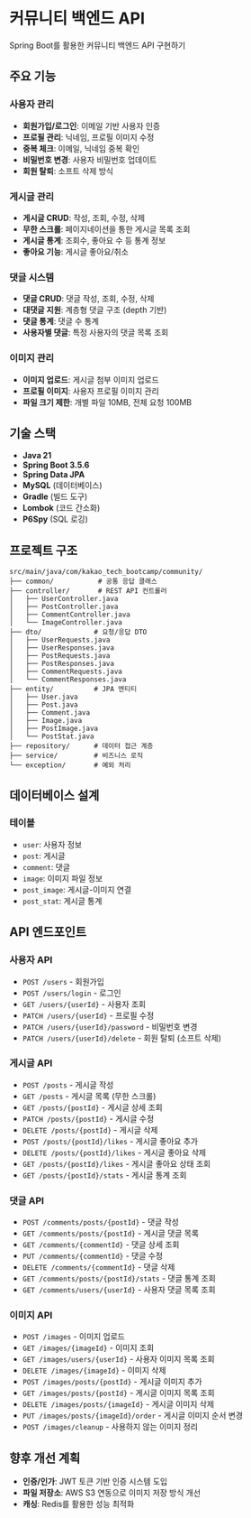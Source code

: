# 커뮤니티 백엔드 API

Spring Boot를 활용한 커뮤니티 백엔드 API 구현하기

## 주요 기능

### 사용자 관리
- **회원가입/로그인**: 이메일 기반 사용자 인증
- **프로필 관리**: 닉네임, 프로필 이미지 수정
- **중복 체크**: 이메일, 닉네임 중복 확인
- **비밀번호 변경**: 사용자 비밀번호 업데이트
- **회원 탈퇴**: 소프트 삭제 방식

### 게시글 관리
- **게시글 CRUD**: 작성, 조회, 수정, 삭제
- **무한 스크롤**: 페이지네이션을 통한 게시글 목록 조회
- **게시글 통계**: 조회수, 좋아요 수 등 통계 정보
- **좋아요 기능**: 게시글 좋아요/취소

### 댓글 시스템
- **댓글 CRUD**: 댓글 작성, 조회, 수정, 삭제
- **대댓글 지원**: 계층형 댓글 구조 (depth 기반)
- **댓글 통계**: 댓글 수 통계
- **사용자별 댓글**: 특정 사용자의 댓글 목록 조회

### 이미지 관리
- **이미지 업로드**: 게시글 첨부 이미지 업로드
- **프로필 이미지**: 사용자 프로필 이미지 관리
- **파일 크기 제한**: 개별 파일 10MB, 전체 요청 100MB

## 기술 스택

- **Java 21**
- **Spring Boot 3.5.6**
- **Spring Data JPA**
- **MySQL** (데이터베이스)
- **Gradle** (빌드 도구)
- **Lombok** (코드 간소화)
- **P6Spy** (SQL 로깅)

## 프로젝트 구조

```
src/main/java/com/kakao_tech_bootcamp/community/
├── common/           # 공통 응답 클래스
├── controller/       # REST API 컨트롤러
│   ├── UserController.java
│   ├── PostController.java
│   ├── CommentController.java
│   └── ImageController.java
├── dto/             # 요청/응답 DTO
│   ├── UserRequests.java
│   ├── UserResponses.java
│   ├── PostRequests.java
│   ├── PostResponses.java
│   ├── CommentRequests.java
│   └── CommentResponses.java
├── entity/          # JPA 엔티티
│   ├── User.java
│   ├── Post.java
│   ├── Comment.java
│   ├── Image.java
│   ├── PostImage.java
│   └── PostStat.java
├── repository/      # 데이터 접근 계층
├── service/         # 비즈니스 로직
└── exception/       # 예외 처리
```

## 데이터베이스 설계

### 테이블
- `user`: 사용자 정보
- `post`: 게시글
- `comment`: 댓글
- `image`: 이미지 파일 정보
- `post_image`: 게시글-이미지 연결
- `post_stat`: 게시글 통계

## API 엔드포인트

### 사용자 API
- `POST /users` - 회원가입
- `POST /users/login` - 로그인
- `GET /users/{userId}` - 사용자 조회
- `PATCH /users/{userId}` - 프로필 수정
- `PATCH /users/{userId}/password` - 비밀번호 변경
- `PATCH /users/{userId}/delete` - 회원 탈퇴 (소프트 삭제)

### 게시글 API
- `POST /posts` - 게시글 작성
- `GET /posts` - 게시글 목록 (무한 스크롤)
- `GET /posts/{postId}` - 게시글 상세 조회
- `PATCH /posts/{postId}` - 게시글 수정
- `DELETE /posts/{postId}` - 게시글 삭제
- `POST /posts/{postId}/likes` - 게시글 좋아요 추가
- `DELETE /posts/{postId}/likes` - 게시글 좋아요 삭제
- `GET /posts/{postId}/likes` - 게시글 좋아요 상태 조회
- `GET /posts/{postId}/stats` - 게시글 통계 조회

### 댓글 API
- `POST /comments/posts/{postId}` - 댓글 작성
- `GET /comments/posts/{postId}` - 게시글 댓글 목록
- `GET /comments/{commentId}` - 댓글 상세 조회
- `PUT /comments/{commentId}` - 댓글 수정
- `DELETE /comments/{commentId}` - 댓글 삭제
- `GET /comments/posts/{postId}/stats` - 댓글 통계 조회
- `GET /comments/users/{userId}` - 사용자 댓글 목록 조회

### 이미지 API
- `POST /images` - 이미지 업로드
- `GET /images/{imageId}` - 이미지 조회
- `GET /images/users/{userId}` - 사용자 이미지 목록 조회
- `DELETE /images/{imageId}` - 이미지 삭제
- `POST /images/posts/{postId}` - 게시글 이미지 추가
- `GET /images/posts/{postId}` - 게시글 이미지 목록 조회
- `DELETE /images/posts/{imageId}` - 게시글 이미지 삭제
- `PUT /images/posts/{imageId}/order` - 게시글 이미지 순서 변경
- `POST /images/cleanup` - 사용하지 않는 이미지 정리

## 향후 개선 계획

- **인증/인가**: JWT 토큰 기반 인증 시스템 도입
- **파일 저장소**: AWS S3 연동으로 이미지 저장 방식 개선
- **캐싱**: Redis를 활용한 성능 최적화
